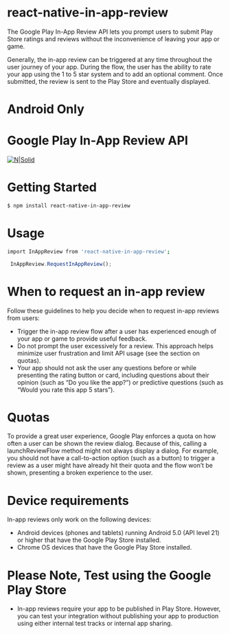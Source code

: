 # react-native-in-app-review
The Google Play In-App Review API lets you prompt users to submit Play Store ratings and reviews without the inconvenience of leaving your app or game.

Generally, the in-app review can be triggered at any time throughout the user journey of your app. During the flow, the user has the ability to rate your app using the 1 to 5 star system and to add an optional comment. Once submitted, the review is sent to the Play Store and eventually displayed.

# Android Only

# Google Play In-App Review API
[![N|Solid](https://developer.android.com/images/google/play/in-app-review/iar-flow.jpg)](https://developer.android.com/guide/playcore/in-app-review)

# Getting Started
```sh
$ npm install react-native-in-app-review
```
# Usage 
```sh
import InAppReview from 'react-native-in-app-review';
```

```javascript
 InAppReview.RequestInAppReview();
```

# When to request an in-app review

 Follow these guidelines to help you decide when to request in-app reviews from users:

* Trigger the in-app review flow after a user has experienced enough of your app or game to provide useful feedback.
* Do not prompt the user excessively for a review. This approach helps minimize user frustration and limit API usage (see the section on quotas).
* Your app should not ask the user any questions before or while presenting the rating button or card, including questions about their opinion (such as “Do you like the app?”) or predictive questions (such as “Would you rate this app 5 stars”).

# Quotas
To provide a great user experience, Google Play enforces a quota on how often a user can be shown the review dialog. Because of this, calling a launchReviewFlow method might not always display a dialog. For example, you should not have a call-to-action option (such as a button) to trigger a review as a user might have already hit their quota and the flow won’t be shown, presenting a broken experience to the user.

# Device requirements
In-app reviews only work on the following devices:

* Android devices (phones and tablets) running Android 5.0 (API level 21) or higher that have the Google Play Store installed.
* Chrome OS devices that have the Google Play Store installed.

# Please Note, Test using the Google Play Store
* In-app reviews require your app to be published in Play Store. However, you can test your integration without publishing your app to production using either internal test tracks or internal app sharing.
